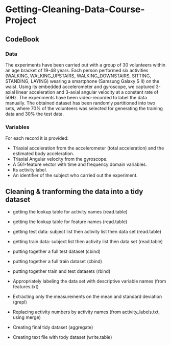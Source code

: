 # Getting-Cleaning-Data-Course-Project

## CodeBook

### Data

The experiments have been carried out with a group of 30 volunteers within an age bracket of 19-48 years. Each person performed six activities (WALKING, WALKING_UPSTAIRS, WALKING_DOWNSTAIRS, SITTING, STANDING, LAYING) wearing a smartphone (Samsung Galaxy S II) on the waist. Using its embedded accelerometer and gyroscope, we captured 3-axial linear acceleration and 3-axial angular velocity at a constant rate of 50Hz. The experiments have been video-recorded to label the data manually. The obtained dataset has been randomly partitioned into two sets, where 70% of the volunteers was selected for generating the training data and 30% the test data. 

### Variables

For each record it is provided:

* Triaxial acceleration from the accelerometer (total acceleration) and the estimated body acceleration.
* Triaxial Angular velocity from the gyroscope. 
* A 561-feature vector with time and frequency domain variables. 
* Its activity label. 
* An identifier of the subject who carried out the experiment.

## Cleaning & tranforming the data into a tidy dataset

* getting the lookup table for activity names (read.table)
* getting the lookup table for feature names (read.table)

* getting test data: subject list then activity list then data set (read.table)
* getting train data: subject list then activity list then data set (read.table)

* putting together a full test dataset (cbind)
* putting together a full train dataset (cbind)
* putting together train and test datasets (rbind)

* Appropriately labeling the data set with descriptive variable names (from features.txt)

* Extracting only the measurements on the mean and standard deviation (grepl)

* Replacing activity numbers by activity names (from activity_labels.txt, using merge)

* Creating final tidy dataset (aggregate)

* Creating text file with tody dataset (write.table)
